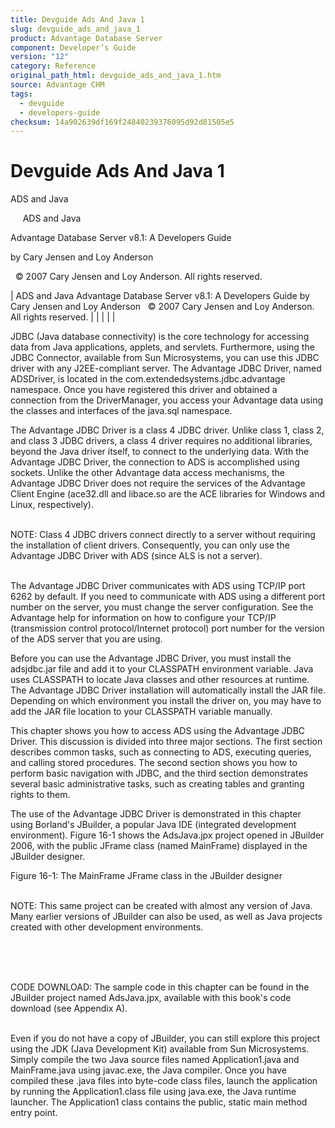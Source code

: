 ```yaml
---
title: Devguide Ads And Java 1
slug: devguide_ads_and_java_1
product: Advantage Database Server
component: Developer’s Guide
version: "12"
category: Reference
original_path_html: devguide_ads_and_java_1.htm
source: Advantage CHM
tags:
  - devguide
  - developers-guide
checksum: 14a902639df169f24840239376095d92d81505e5
---
```


# Devguide Ads And Java 1

ADS and Java

     ADS and Java

Advantage Database Server v8.1: A Developers Guide

by Cary Jensen and Loy Anderson

  © 2007 Cary Jensen and Loy Anderson. All rights reserved.

| ADS and Java  Advantage Database Server v8.1: A Developers Guide  by Cary Jensen and Loy Anderson    © 2007 Cary Jensen and Loy Anderson. All rights reserved. |  |  |  |  |

JDBC (Java database connectivity) is the core technology for accessing data from Java applications, applets, and servlets. Furthermore, using the JDBC Connector, available from Sun Microsystems, you can use this JDBC driver with any J2EE-compliant server. The Advantage JDBC Driver, named ADSDriver, is located in the com.extendedsystems.jdbc.advantage namespace. Once you have registered this driver and obtained a connection from the DriverManager, you access your Advantage data using the classes and interfaces of the java.sql namespace.

The Advantage JDBC Driver is a class 4 JDBC driver. Unlike class 1, class 2, and class 3 JDBC drivers, a class 4 driver requires no additional libraries, beyond the Java driver itself, to connect to the underlying data. With the Advantage JDBC Driver, the connection to ADS is accomplished using sockets. Unlike the other Advantage data access mechanisms, the Advantage JDBC Driver does not require the services of the Advantage Client Engine (ace32.dll and libace.so are the ACE libraries for Windows and Linux, respectively).

   
NOTE: Class 4 JDBC drivers connect directly to a server without requiring the installation of client drivers. Consequently, you can only use the Advantage JDBC Driver with ADS (since ALS is not a server).  
 

The Advantage JDBC Driver communicates with ADS using TCP/IP port 6262 by default. If you need to communicate with ADS using a different port number on the server, you must change the server configuration. See the Advantage help for information on how to configure your TCP/IP (transmission control protocol/Internet protocol) port number for the version of the ADS server that you are using.

Before you can use the Advantage JDBC Driver, you must install the adsjdbc.jar file and add it to your CLASSPATH environment variable. Java uses CLASSPATH to locate Java classes and other resources at runtime. The Advantage JDBC Driver installation will automatically install the JAR file. Depending on which environment you install the driver on, you may have to add the JAR file location to your CLASSPATH variable manually.

This chapter shows you how to access ADS using the Advantage JDBC Driver. This discussion is divided into three major sections. The first section describes common tasks, such as connecting to ADS, executing queries, and calling stored procedures. The second section shows you how to perform basic navigation with JDBC, and the third section demonstrates several basic administrative tasks, such as creating tables and granting rights to them.

The use of the Advantage JDBC Driver is demonstrated in this chapter using Borland's JBuilder, a popular Java IDE (integrated development environment). Figure 16-1 shows the AdsJava.jpx project opened in JBuilder 2006, with the public JFrame class (named MainFrame) displayed in the JBuilder designer.

Figure 16-1: The MainFrame JFrame class in the JBuilder designer

   
NOTE: This same project can be created with almost any version of Java. Many earlier versions of JBuilder can also be used, as well as Java projects created with other development environments.  
 

 

   
CODE DOWNLOAD: The sample code in this chapter can be found in the JBuilder project named AdsJava.jpx, available with this book's code download (see Appendix A).  
 

Even if you do not have a copy of JBuilder, you can still explore this project using the JDK (Java Development Kit) available from Sun Microsystems. Simply compile the two Java source files named Application1.java and MainFrame.java using javac.exe, the Java compiler. Once you have compiled these .java files into byte-code class files, launch the application by running the Application1.class file using java.exe, the Java runtime launcher. The Application1 class contains the public, static main method entry point.
